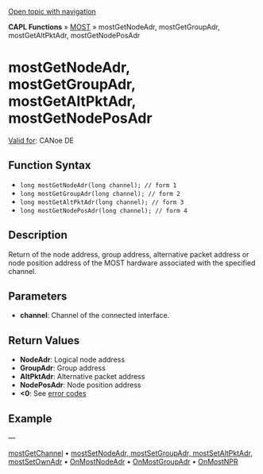 [Open topic with navigation](../../../../../CANoeDEFamily.htm#Topics/CAPLFunctions/MOST/Functions/CAPLfunctionMOSTGetNodeAdr.md)

**CAPL Functions** » [MOST](../CAPLfunctionsMOSTOverview.md) » mostGetNodeAdr, mostGetGroupAdr, mostGetAltPktAdr, mostGetNodePosAdr

# mostGetNodeAdr, mostGetGroupAdr, mostGetAltPktAdr, mostGetNodePosAdr

[Valid for](../../../Shared/FeatureAvailability.md): CANoe DE

## Function Syntax

- `long mostGetNodeAdr(long channel); // form 1`
- `long mostGetGroupAdr(long channel); // form 2`
- `long mostGetAltPktAdr(long channel); // form 3`
- `long mostGetNodePosAdr(long channel); // form 4`

## Description

Return of the node address, group address, alternative packet address or node position address of the MOST hardware associated with the specified channel.

## Parameters

- **channel**: Channel of the connected interface.

## Return Values

- **NodeAdr**: Logical node address
- **GroupAdr**: Group address
- **AltPktAdr**: Alternative packet address
- **NodePosAdr**: Node position address
- **\<0**: See [error codes](../CAPLfunctionsMOSTErrorCodes.md)

## Example

—

[mostGetChannel](CAPLfunctionMOSTGetChannel.md) • [mostSetNodeAdr, mostSetGroupAdr, mostSetAltPktAdr, mostSetOwnAdr](CAPLfunctionMOSTSetNodeAdr.md) • [OnMostNodeAdr](../EventProcedures/CAPLfunctionOnMOSTNodeAdr.md) • [OnMostGroupAdr](../EventProcedures/CAPLfunctionOnMOSTGroupAdr.md) • [OnMostNPR](../EventProcedures/CAPLfunctionOnMOSTNPR.md)
